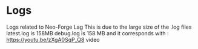 # Logs
Logs related to Neo-Forge Lag
This is due to the large size of the .log files
latest.log is 158MB
debug.log is 158 MB
and it corresponds with : https://youtu.be/zXgA0SqP_Q8 video
